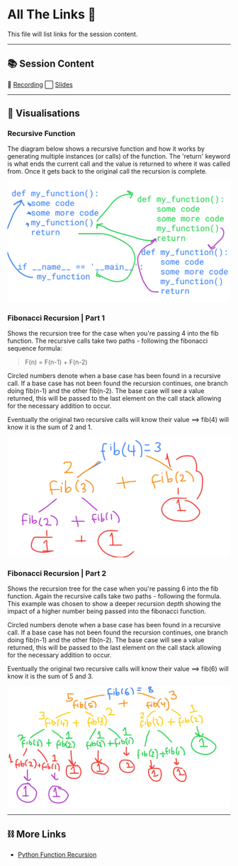# All The Links 🔗
This file will list links for the session content.

-----------
## 📚 Session Content
🎥 [Recording](https://www.dropbox.com/s/01e1tx0s0ii7wpl/Software%20Session%2011%20%7C%20Recursion.mp4?dl=0)
⬜ [Slides](https://docs.google.com/presentation/d/1nzxBYxObysgIQyqpL0-gx3rD4cZk4LXv/edit?usp=sharing&ouid=104286726783686080248&rtpof=true&sd=true)

-----------
## 🎨️ Visualisations

### Recursive Function
The diagram below shows a recursive function and how it works by generating multiple instances (or calls) of the function. 
The 'return' keyword is what ends the current call and the value is returned to where it was called from. 
Once it gets back to the original call the recursion is complete.

![Recursive Function](media/recursion_calls.png)

### Fibonacci Recursion | Part 1
Shows the recursion tree for the case when you're passing 4 into the fib function. The recursive calls take two 
paths - following the fibonacci sequence formula:
> F(n) = F(n-1) + F(n-2)

Circled numbers denote when a base case has been found in a recursive call. If a base case has not been found the 
recursion continues, one branch doing fib(n-1) and the other fib(n-2). The base case will see a value returned, 
this will be passed to the last element on the call stack allowing for the necessary addition to occur. 

Eventually the original two recursive calls will know their value ==> fib(4) will know it is the sum of 2 and 1.

![Fibonacci Recursion](media/fibonacci_recursion_1.png)

### Fibonacci Recursion | Part 2
Shows the recursion tree for the case when you're passing 6 into the fib function. Again the recursive calls take two 
paths - following the formula. This example was chosen to show a deeper recursion depth showing the impact of a higher 
number being passed into the fibonacci function.

Circled numbers denote when a base case has been found in a recursive call. If a base case has not been found the 
recursion continues, one branch doing fib(n-1) and the other fib(n-2). The base case will see a value returned, 
this will be passed to the last element on the call stack allowing for the necessary addition to occur. 

Eventually the original two recursive calls will know their value ==> fib(6) will know it is the sum of 5 and 3.

![Fibonacci Recursion 2](media/fibonacci_recursion_2.png)


-----------
## ⛓️ More Links

- [Python Function Recursion](https://www.w3schools.com/python/gloss_python_function_recursion.asp#:~:text=Python%20also%20accepts%20function%20recursion,data%20to%20reach%20a%20result.)